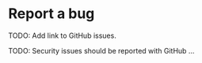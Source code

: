 # Report a bug
TODO: Add link to GitHub issues.

TODO: Security issues should be reported with GitHub ...